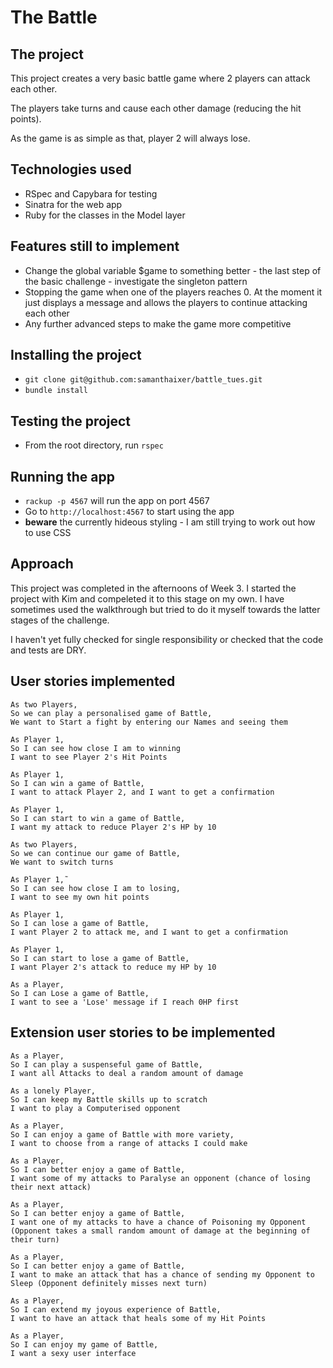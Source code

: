 # The Battle

## The project

This project creates a very basic battle game where 2 players can attack each other.

The players take turns and cause each other damage (reducing the hit points).

As the game is as simple as that, player 2 will always lose.

## Technologies used

- RSpec and Capybara for testing
- Sinatra for the web app
- Ruby for the classes in the Model layer

## Features still to implement

- Change the global variable $game to something better - the last step of the basic challenge - investigate the singleton pattern
- Stopping the game when one of the players reaches 0. At the moment it just displays a message and allows the players to continue attacking each other
- Any further advanced steps to make the game more competitive

## Installing the project

- `git clone git@github.com:samanthaixer/battle_tues.git`
- `bundle install`

## Testing the project

- From the root directory, run `rspec`

## Running the app

- `rackup -p 4567` will run the app on port 4567
- Go to `http://localhost:4567` to start using the app
- **beware** the currently hideous styling - I am still trying to work out how to use CSS

## Approach

This project was completed in the afternoons of Week 3. I started the project with Kim and compeleted it to this stage on my own. I have sometimes used the walkthrough but tried to do it myself towards the latter stages of the challenge.

I haven't yet fully checked for single responsibility or checked that the code and tests are DRY.

## User stories implemented

```
As two Players,
So we can play a personalised game of Battle,
We want to Start a fight by entering our Names and seeing them

As Player 1,
So I can see how close I am to winning
I want to see Player 2's Hit Points

As Player 1,
So I can win a game of Battle,
I want to attack Player 2, and I want to get a confirmation

As Player 1,
So I can start to win a game of Battle,
I want my attack to reduce Player 2's HP by 10

As two Players,
So we can continue our game of Battle,
We want to switch turns

As Player 1,˜
So I can see how close I am to losing,
I want to see my own hit points

As Player 1,
So I can lose a game of Battle,
I want Player 2 to attack me, and I want to get a confirmation

As Player 1,
So I can start to lose a game of Battle,
I want Player 2's attack to reduce my HP by 10

As a Player,
So I can Lose a game of Battle,
I want to see a 'Lose' message if I reach 0HP first

```

## Extension user stories to be implemented

```
As a Player,
So I can play a suspenseful game of Battle,
I want all Attacks to deal a random amount of damage

As a lonely Player,
So I can keep my Battle skills up to scratch
I want to play a Computerised opponent

As a Player,
So I can enjoy a game of Battle with more variety,
I want to choose from a range of attacks I could make

As a Player,
So I can better enjoy a game of Battle,
I want some of my attacks to Paralyse an opponent (chance of losing their next attack)

As a Player,
So I can better enjoy a game of Battle,
I want one of my attacks to have a chance of Poisoning my Opponent (Opponent takes a small random amount of damage at the beginning of their turn)

As a Player,
So I can better enjoy a game of Battle,
I want to make an attack that has a chance of sending my Opponent to Sleep (Opponent definitely misses next turn)

As a Player,
So I can extend my joyous experience of Battle,
I want to have an attack that heals some of my Hit Points

As a Player,
So I can enjoy my game of Battle,
I want a sexy user interface

```
